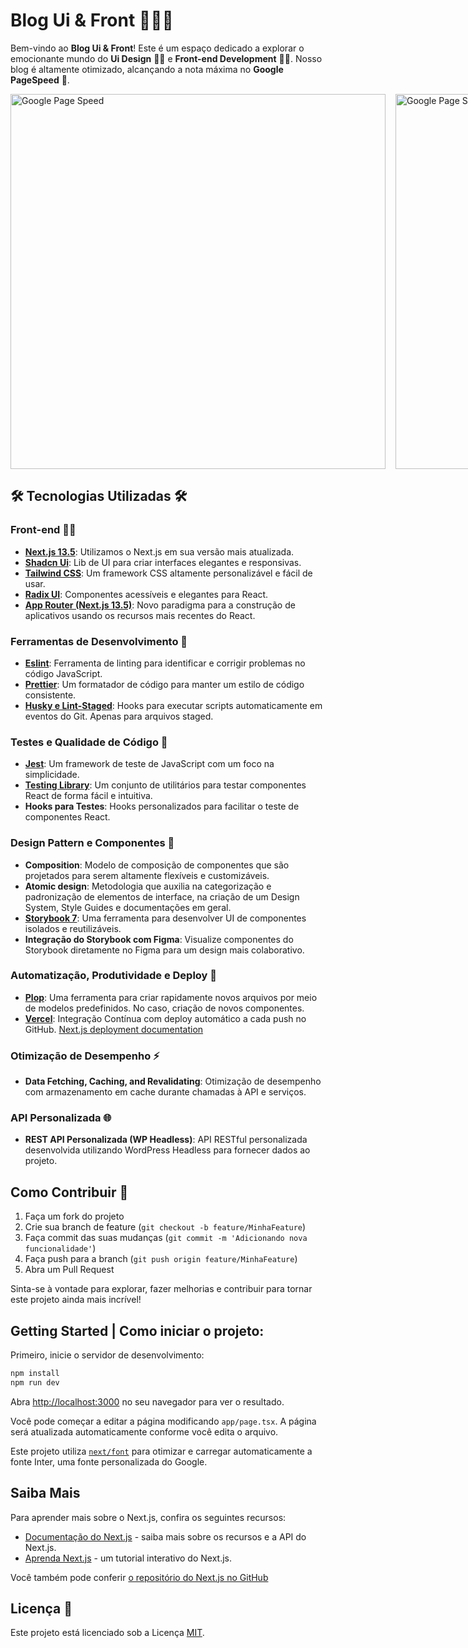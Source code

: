 # Blog Ui & Front 👨‍💻🎨

Bem-vindo ao **Blog Ui & Front**! Este é um espaço dedicado a explorar o emocionante mundo do **Ui Design** 👨‍🎨 e **Front-end Development** 👨‍💻. Nosso blog é altamente otimizado, alcançando a nota máxima no **Google PageSpeed** 🚀.

<div style="display:grid;gap:16px;grid-template-columns: 1fr 1fr;">
  <img src="https://lh3.googleusercontent.com/u/0/drive-viewer/AK7aPaBSlJLgG2bGaUohs61Vi1qL4R6dd8XhJgx240bysNCv744bxM1PMp-UuO8DiJaLJlOF22OnBG699Y7QOPR5cU-V9y4h=w1108-h913" alt="Google Page Speed" width="600">

  <img src="https://lh3.googleusercontent.com/u/0/drive-viewer/AK7aPaDvwhEShKkLmefUwbtB8n10Uueq-OZhovqNC6n1CCgN7JmdNdzNWL4ObHw09bmGHajSQbJNZeIVky2EkzmgFF4lXj2F8Q=w1507-h913" alt="Google Page Speed" width="600">
</div>

## 🛠️ Tecnologias Utilizadas 🛠️

### Front-end 👨‍💻

- **[Next.js 13.5](https://nextjs.org/)**: Utilizamos o Next.js em sua versão mais atualizada.
- **[Shadcn Ui](https://shadcn-ui.com/)**: Lib de UI para criar interfaces elegantes e responsivas.
- **[Tailwind CSS](https://tailwindcss.com/)**: Um framework CSS altamente personalizável e fácil de usar.
- **[Radix UI](https://radix-ui.com/)**: Componentes acessíveis e elegantes para React.
- **[App Router (Next.js 13.5)](https://nextjs.org/)**: Novo paradigma para a construção de aplicativos usando os recursos mais recentes do React.

### Ferramentas de Desenvolvimento 🧰

- **[Eslint](https://eslint.org/)**: Ferramenta de linting para identificar e corrigir problemas no código JavaScript.
- **[Prettier](https://prettier.io/)**: Um formatador de código para manter um estilo de código consistente.
- **[Husky e Lint-Staged](https://typicode.github.io/husky/)**: Hooks para executar scripts automaticamente em eventos do Git. Apenas para arquivos staged.

### Testes e Qualidade de Código 🧪

- **[Jest](https://jestjs.io/)**: Um framework de teste de JavaScript com um foco na simplicidade.
- **[Testing Library](https://testing-library.com/)**: Um conjunto de utilitários para testar componentes React de forma fácil e intuitiva.
- **Hooks para Testes**: Hooks personalizados para facilitar o teste de componentes React.

### Design Pattern e Componentes 🎨

- **Composition**: Modelo de composição de componentes que são projetados para serem altamente flexíveis e customizáveis.
- **Atomic design**: Metodologia que auxilia na categorização e padronização de elementos de interface, na criação de um Design System, Style Guides e documentações em geral.
- **[Storybook 7](https://storybook.js.org/)**: Uma ferramenta para desenvolver UI de componentes isolados e reutilizáveis.
- **Integração do Storybook com Figma**: Visualize componentes do Storybook diretamente no Figma para um design mais colaborativo.

### Automatização, Produtividade e Deploy 🚀

- **[Plop](https://plopjs.com/)**: Uma ferramenta para criar rapidamente novos arquivos por meio de modelos predefinidos. No caso, criação de novos componentes.
- **[Vercel](https://vercel.com/)**: Integração Contínua com deploy automático a cada push no GitHub.
  [Next.js deployment documentation](https://nextjs.org/docs/deployment)

### Otimização de Desempenho ⚡

- **Data Fetching, Caching, and Revalidating**: Otimização de desempenho com armazenamento em cache durante chamadas à API e serviços.

### API Personalizada 🌐

- **REST API Personalizada (WP Headless)**: API RESTful personalizada desenvolvida utilizando WordPress Headless para fornecer dados ao projeto.

## Como Contribuir 🤝

1. Faça um fork do projeto
2. Crie sua branch de feature (`git checkout -b feature/MinhaFeature`)
3. Faça commit das suas mudanças (`git commit -m 'Adicionando nova funcionalidade'`)
4. Faça push para a branch (`git push origin feature/MinhaFeature`)
5. Abra um Pull Request

Sinta-se à vontade para explorar, fazer melhorias e contribuir para tornar este projeto ainda mais incrível!

## Getting Started | Como iniciar o projeto:

Primeiro, inicie o servidor de desenvolvimento:

```bash
npm install
npm run dev
```

Abra [http://localhost:3000](http://localhost:3000) no seu navegador para ver o resultado.

Você pode começar a editar a página modificando `app/page.tsx`. A página será atualizada automaticamente conforme você edita o arquivo.

Este projeto utiliza [`next/font`](https://nextjs.org/docs/basic-features/font-optimization) para otimizar e carregar automaticamente a fonte Inter, uma fonte personalizada do Google.

## Saiba Mais

Para aprender mais sobre o Next.js, confira os seguintes recursos:

- [Documentação do Next.js](https://nextjs.org/docs) - saiba mais sobre os recursos e a API do Next.js.
- [Aprenda Next.js](https://nextjs.org/learn) - um tutorial interativo do Next.js.

Você também pode conferir [o repositório do Next.js no GitHub](https://github.com/vercel/next.js/)

## Licença 📝

Este projeto está licenciado sob a Licença [MIT](LICENSE).
